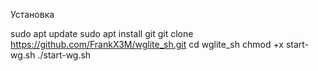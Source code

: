 Установка

sudo apt update
sudo apt install git
git clone https://github.com/FrankX3M/wglite_sh.git
cd wglite_sh
chmod +x start-wg.sh
./start-wg.sh
